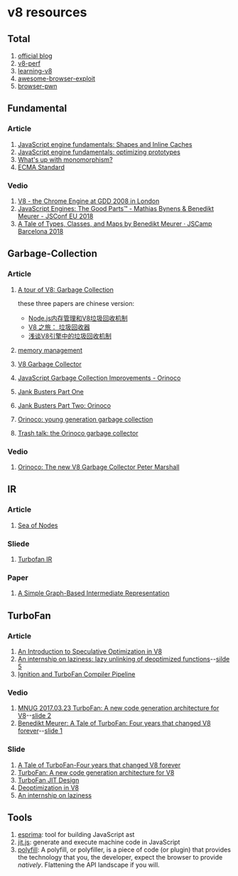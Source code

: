 # v8 resources

## Total

1. [official blog](https://v8.dev/blog)
2. [v8-perf](https://github.com/thlorenz/v8-perf)
3. [learning-v8](https://github.com/danbev/learning-v8)
4. [awesome-browser-exploit](https://github.com/Escapingbug/awesome-browser-exploit)
5. [browser-pwn](https://github.com/m1ghtym0/browser-pwn)

## Fundamental

### Article

1. [JavaScript engine fundamentals: Shapes and Inline Caches](https://mathiasbynens.be/notes/shapes-ics)
2. [JavaScript engine fundamentals: optimizing prototypes](https://mathiasbynens.be/notes/prototypes#tradeoffs)
3. [What's up with monomorphism?](https://mrale.ph/blog/2015/01/11/whats-up-with-monomorphism.html)
4. [ECMA Standard](https://tc39.es/ecma262/#sec-intro)

### Vedio

1. [V8 - the Chrome Engine at GDD 2008 in London](https://www.youtube.com/watch?v=lZnaaUoHPhs)
2. [JavaScript Engines: The Good Parts™ - Mathias Bynens & Benedikt Meurer - JSConf EU 2018](https://www.youtube.com/watch?time_continue=1389&v=5nmpokoRaZI&feature=emb_logo)
3. [A Tale of Types, Classes, and Maps by Benedikt Meurer · JSCamp Barcelona 2018](https://www.youtube.com/watch?time_continue=3&v=IFWulQnM5E0&feature=emb_logo)

## Garbage-Collection

### Article

1. [A tour of V8: Garbage Collection](http://jayconrod.com/posts/55/a-tour-of-v8-garbage-collection)

    these three papers are chinese version:

    * [Node.js内存管理和V8垃圾回收机制](https://juejin.im/post/5d1b69b051882579d428d458)
    * [V8 之旅： 垃圾回收器](http://newhtml.net/v8-garbage-collection/)
    * [浅谈V8引擎中的垃圾回收机制](https://segmentfault.com/a/1190000000440270)
    
2. [memory management](http://www.memorymanagement.org/)

3. [V8 Garbage Collector](https://github.com/thlorenz/v8-perf/blob/master/gc.md#orinoco-garbage-collector)

4. [JavaScript Garbage Collection Improvements - Orinoco](https://blog.risingstack.com/javascript-garbage-collection-orinoco/)

5. [Jank Busters Part One](https://v8.dev/blog/jank-busters)

6. [Jank Busters Part Two: Orinoco](https://v8.dev/blog/orinoco)

7. [Orinoco: young generation garbage collection](https://v8.dev/blog/orinoco-parallel-scavenger)

8. [Trash talk: the Orinoco garbage collector](https://v8.dev/blog/trash-talk)

### Vedio

1. [Orinoco: The new V8 Garbage Collector Peter Marshall](https://www.youtube.com/watch?time_continue=14&v=Scxz6jVS4Ls&feature=emb_logo)

## IR

### Article

1. [Sea of Nodes](https://darksi.de/d.sea-of-nodes/)

### Sliede

1. [Turbofan IR](https://docs.google.com/presentation/d/1Z9iIHojKDrXvZ27gRX51UxHD-bKf1QcPzSijntpMJBM/edit#slide=id.p)

### Paper

1. [A Simple Graph-Based Intermediate Representation](https://grothoff.org/christian/teaching/2007/3353/papers/click95simple.pdf)

## TurboFan

### Article

1. [An Introduction to Speculative Optimization in V8](https://ponyfoo.com/articles/an-introduction-to-speculative-optimization-in-v8)
2. [An internship on laziness: lazy unlinking of deoptimized functions](https://v8.dev/blog/lazy-unlinking)--[silde 5](https://docs.google.com/presentation/d/1AVu1wiz6Deyz1MDlhzOWZDRn6g_iFkcqsGce1F23i-M/edit#slide=id.p)
3. [Ignition and TurboFan Compiler Pipeline](https://github.com/thlorenz/v8-perf/blob/master/compiler.md)

### Vedio

1. [MNUG 2017.03.23 TurboFan: A new code generation architecture for V8](https://www.youtube.com/watch?v=M1FBosB5tjM)--[slide 2](https://docs.google.com/presentation/d/1_eLlVzcj94_G4r9j9d_Lj5HRKFnq6jgpuPJtnmIBs88/edit#slide=id.p)
2. [Benedikt Meurer: A Tale of TurboFan: Four years that changed V8 forever](https://www.youtube.com/watch?v=cvybnv79Sek)--[slide 1](https://docs.google.com/presentation/d/1UXR1H2elTdAYJJ0Eed7lUctCVUserav9sAYSidxp8YE/edit#slide=id.p)

### Slide

1. [A Tale of TurboFan-Four years that changed V8 forever](https://docs.google.com/presentation/d/1UXR1H2elTdAYJJ0Eed7lUctCVUserav9sAYSidxp8YE/edit#slide=id.p)
2. [TurboFan: A new code generation architecture for V8](https://docs.google.com/presentation/d/1_eLlVzcj94_G4r9j9d_Lj5HRKFnq6jgpuPJtnmIBs88/edit#slide=id.p)
3. [TurboFan JIT Design](https://docs.google.com/presentation/d/1sOEF4MlF7LeO7uq-uThJSulJlTh--wgLeaVibsbb3tc/edit#slide=id.p)
4. [Deoptimization in V8](https://docs.google.com/presentation/d/1Z6oCocRASCfTqGq1GCo1jbULDGS-w-nzxkbVF7Up0u0/edit#slide=id.p)
5. [An internship on laziness](https://docs.google.com/presentation/d/1AVu1wiz6Deyz1MDlhzOWZDRn6g_iFkcqsGce1F23i-M/edit#slide=id.p)

## Tools

1. [esprima](https://github.com/jquery/esprima): tool for building JavaScript ast
2. [jit.js](https://github.com/indutny/jit.js): generate and execute machine code in JavaScript
3. [polyfill](https://github.com/inexorabletash/polyfill): A polyfill, or polyfiller, is a piece of code (or plugin) that provides the technology that you, the developer, expect the browser to provide *natively*. Flattening the API landscape if you will.


